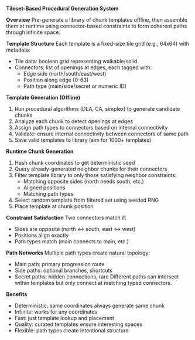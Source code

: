 **Tileset-Based Procedural Generation System**

**Overview**
Pre-generate a library of chunk templates offline, then assemble them at runtime using connector-based constraints to form coherent paths through infinite space.

**Template Structure**
Each template is a fixed-size tile grid (e.g., 64x64) with metadata:
- Tile data: boolean grid representing walkable/solid
- Connectors: list of openings at edges, each tagged with:
  - Edge side (north/south/east/west)
  - Position along edge (0-63)
  - Path type (main/side/secret or numeric ID)

**Template Generation (Offline)**
1. Run procedural algorithms (DLA, CA, simplex) to generate candidate chunks
2. Analyze each chunk to detect openings at edges
3. Assign path types to connectors based on internal connectivity
4. Validate: ensure internal connectivity between connectors of same path
5. Save valid templates to library (aim for 1000+ templates)

**Runtime Chunk Generation**
1. Hash chunk coordinates to get deterministic seed
2. Query already-generated neighbor chunks for their connectors
3. Filter template library to only those satisfying neighbor constraints:
   - Matching opposite sides (north needs south, etc.)
   - Aligned positions
   - Matching path types
4. Select random template from filtered set using seeded RNG
5. Place template at chunk position

**Constraint Satisfaction**
Two connectors match if:
- Sides are opposite (north ↔ south, east ↔ west)
- Positions align exactly
- Path types match (main connects to main, etc.)

**Path Networks**
Multiple path types create natural topology:
- Main path: primary progression route
- Side paths: optional branches, shortcuts
- Secret paths: hidden connections, rare
Different paths can intersect within templates but only connect at matching typed connectors.

**Benefits**
- Deterministic: same coordinates always generate same chunk
- Infinite: works for any coordinates
- Fast: just template lookup and placement
- Quality: curated templates ensure interesting spaces
- Flexible: path types create intentional structure
